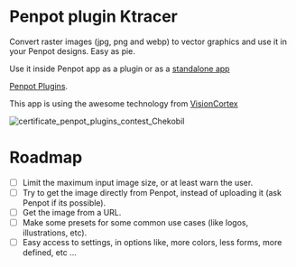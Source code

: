 # Penpot plugin Ktracer

Convert raster images (jpg, png and webp) to vector graphics and use it in your Penpot designs.
Easy as pie.

Use it inside Penpot app as a plugin or as a [standalone app](https://penpot-plugin-ktracer.surge.sh)

[Penpot Plugins](https://help.penpot.app/plugins/).

This app is using the awesome technology from [VisionCortex](https://github.com/visioncortex/vtracer)

![certificate_penpot_plugins_contest_Chekobil](https://github.com/user-attachments/assets/0a64fb13-954f-412b-94b2-133870f605b9)

# Roadmap

- [ ] Limit the maximum input image size, or at least warn the user.
- [ ] Try to get the image directly from Penpot, instead of uploading it (ask Penpot if its possible).
- [ ] Get the image from a URL.
- [ ] Make some presets for some common use cases (like logos, illustrations, etc).
- [ ] Easy access to settings, in options like, more colors, less forms, more defined, etc ...
